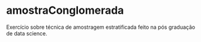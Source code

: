 # amostraConglomerada
Exercício sobre técnica de amostragem estratificada feito na pós graduação de data science.
